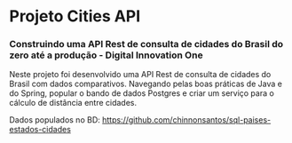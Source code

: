 # Projeto Cities API

### Construindo uma API Rest de consulta de cidades do Brasil do zero até a produção - Digital Innovation One

Neste projeto foi desenvolvido uma API Rest de consulta de cidades do Brasil com dados comparativos. Navegando pelas boas práticas de Java e do Spring, popular o bando de dados Postgres e criar um serviço para o cálculo de distância entre cidades.

Dados populados no BD: https://github.com/chinnonsantos/sql-paises-estados-cidades